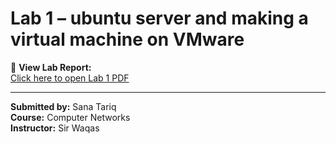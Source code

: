 # Lab 1 – ubuntu server and making a virtual machine on VMware


📄 **View Lab Report:**  
[Click here to open Lab 1 PDF](./sanatariqBSE058-LAB1-CC.pdf)

---

**Submitted by:** Sana Tariq  
**Course:** Computer Networks  
**Instructor:** Sir Waqas
